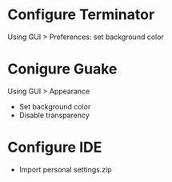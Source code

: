 # Configure Terminator 
Using GUI > Preferences: set background color

# Conigure Guake
Using GUI > Appearance
- Set background color
- Disable transparency

# Configure IDE
- Import personal settings.zip
